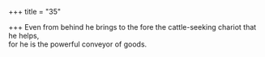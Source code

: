 +++
title = "35"

+++
Even from behind he brings to the fore the cattle-seeking chariot that  he helps,  
for he is the powerful conveyor of goods.  